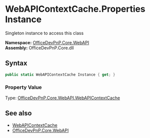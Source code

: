 # WebAPIContextCache.Properties Instance
 Singleton instance to access this class   

**Namespace:** [OfficeDevPnP.Core.WebAPI](OfficeDevPnP.Core.WebAPI.md)  
**Assembly:** OfficeDevPnP.Core.dll  
## Syntax
```C#
public static WebAPIContextCache Instance { get; }
```

### Property Value
Type: [OfficeDevPnP.Core.WebAPI.WebAPIContextCache](OfficeDevPnP.Core.WebAPI.WebAPIContextCache.md)  

## See also
- [WebAPIContextCache](OfficeDevPnP.Core.WebAPI.WebAPIContextCache.md) 
- [OfficeDevPnP.Core.WebAPI](OfficeDevPnP.Core.WebAPI.md) 
